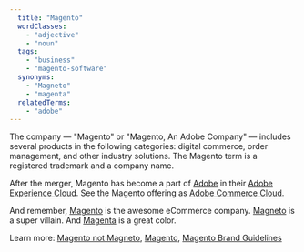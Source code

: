 ```yaml
---
  title: "Magento"
  wordClasses:
    - "adjective"
    - "noun"
  tags:
    - "business"
    - "magento-software"
  synonyms:
    - "Magneto"
    - "magenta"
  relatedTerms:
    - "adobe"
---
```

The company — "Magento" or "Magento, An Adobe Company" — includes several products in the following categories: digital commerce, order management, and other industry solutions. The Magento term is a registered trademark and a company name.

After the merger, Magento has become a part of [Adobe](https://www.adobe.com) in their [Adobe Experience Cloud](https://www.adobe.com/experience-cloud.html). See the Magento offering as [Adobe Commerce Cloud](https://www.adobe.com/commerce/magento.html).

And remember, [Magento](https://magento.com/) is the awesome eCommerce company. [Magneto](http://magentonotmagneto.com/) is a super villain. And [Magenta](https://www.pantone.com/color-finder/Process-Magenta-C) is a great color.

Learn more: [Magento not Magneto](http://magentonotmagneto.com/), [Magento](https://magento.com/), [Magento Brand Guidelines](https://brand.magento.com/d/VHZ54g19AXCq/brand-guidelines)
